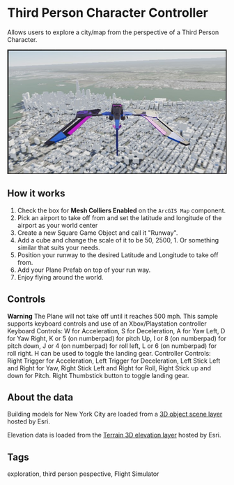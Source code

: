 # Third Person Character Controller

Allows users to explore a city/map from the perspective of a Third Person Character.

![Image of Flight Simulator](FlightSim.jpg)

## How it works

1. Check the box for **Mesh Colliers Enabled** on the `ArcGIS Map` component.
2. Pick an airport to take off from and set the latitude and longitude of the airport as your world center
3. Create a new Square Game Object and call it "Runway".
4. Add a cube and change the scale of it to be 50, 2500, 1. Or something similar that suits your needs.
5. Position your runway to the desired Latitude and Longitude to take off from.
5. Add your Plane Prefab on top of your run way.
6. Enjoy flying around the world.

## Controls
**Warning** The Plane will not take off until it reaches 500 mph.
This sample supports keyboard controls and use of an Xbox/Playstation controller
Keyboard Controls: W for Acceleration, S for Deceleration, A for Yaw Left, D for Yaw Right, K or 5 (on numberpad) for pitch Up, I or 8 (on numberpad) for pitch down, J or 4 (on numberpad) for roll left, L or 6 (on numberpad) for roll right. H can be used to toggle the landing gear.
Controller Controls: Right Trigger for Acceleration, Left Trigger for Deceleration, Left Stick Left and Right for Yaw, Right Stick Left and Right for Roll, Right Stick up and down for Pitch. Right Thumbstick button to toggle landing gear. 

## About the data

Building models for New York City are loaded from a [3D object scene layer](https://tiles.arcgis.com/tiles/P3ePLMYs2RVChkJx/arcgis/rest/services/Buildings_NewYork_17/SceneServer) hosted by Esri.

Elevation data is loaded from the [Terrain 3D elevation layer](https://www.arcgis.com/home/item.html?id=7029fb60158543ad845c7e1527af11e4) hosted by Esri.

## Tags

exploration, third person pespective, Flight Simulator
